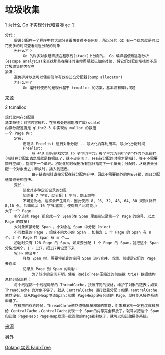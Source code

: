 # 垃圾收集

1 为什么 Go 不实现分代和紧凑 gc ？

    分代：
        假设分配在一个程序中的大部分值很快变得不会用到, 所以分代 GC 有一个优势就是可以花更多的时间查看最近分配的对象
        为什么不？
            Go 的许多对象是直接在程序栈(stack)上分配的。 Go 编译器使用逃逸分析(escape analysis)来查找那些在编译时生命周期就已知的对象, 将它们分配到堆栈而不是垃圾收集的内存中
    紧凑：
        避免碎片以及可以使用简单有效的凹凸分配器(bump allocator)
        为什么不？
            Go 运行时使用的是现代基于 tcmalloc 的方案，基本没有碎片问题

[来源](https://lingchao.xin/post/why-golang-garbage-collector-not-implement-generational-and-compact-gc.html)

2 tcmalloc

    现代化内存分配器
    基本特征：对抗内容碎片，在多核处理器能够扩展(scale)
    内存分配速度是 glibc2.3 中实现的 malloc 的数倍
    一个 Page 内：
        定长:
            用隐式 Freelist 进行对象分配 -- 最大化内存利用率，最小化分配时间
            Freelist:
                将 4KB 的内存划分为 16 字节的单元，每个单元的前8个字节作为节点指针(指针在分配出去之后就是数据区了，就不占空间了，只有待分配的时候才是指针，等于不需要额外空间)，指向下一个单元。初始化的时候把所有指针指向下一个单元；分配时，从链表头分配一个对象出去；释放时，插入到链表。
                由于链表指针直接分配在待分配内存中，因此不需要额外的内存开销，而且分配速度也是相当快。
        变长：
            简化成多种定长记录的分配
            如需要 7 字节，就分配 8 字节，向上取整
            不可避免地，这样会产生碎片，因此使用 8, 16, 32, 48, 64, 80 规则(除开 8,16 外，后面的以 16 字节增加)，使得碎片尽可能小
    大于一个 Page：
        多个连续 Page 组合成一个 Span(在 Span 里面会记录第一个 Page 的编号，以及 Page 的数量)
        大对象直接分配 Span ，小对象在 Span 中分配 Object
        不同数量的 Page ，组成不同大小的 Span ，如包含 1 个 Page 的 Span 有 n 个，2 个 Page 的 Span 有 m 个……
        初始时只有 128 Page 的 Span，如果要分配 1 个 Page 的 Span，就把这个 Span 分裂成两个，1 + 127，把127再记录下来
        Span 的合并：
            释放 Span 时，需要将前后的空闲 Span 进行合并，当然，前提是它们的 Page 要连续
            记录从 Page 到 Span 的映射：
                为了较小的空间开销，使用 RadixTree(压缩过的前缀数 trie) 数据结构
    总的分配流程：
        每个线程都一个线程局部的 ThreadCache，按照不同的规格，维护了对象的链表；如果ThreadCache 的对象不够了，就从 CentralCache 进行批量分配；如果 CentralCache 依然没有，就从PageHeap申请Span；如果 PageHeap没有合适的 Page，就只能从操作系统申请了。
        在释放内存的时候，ThreadCache依然遵循批量释放的策略，对象积累到一定程度就释放给 CentralCache；CentralCache发现一个 Span的内存完全释放了，就可以把这个 Span 归还给 PageHeap；PageHeap发现一批连续的Page都释放了，就可以归还给操作系统。

[来源](https://zhuanlan.zhihu.com/p/29216091)

[另外](http://kouucocu.lofter.com/post/1cdb8c4b_50f6300)

[Golang 实现 RadixTree](https://github.com/armon/go-radix/blob/master/radix.go)
